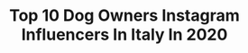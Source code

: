 ---
title: Top 10 Dog Owners Instagram Influencers In Italy In 2020
description: >-
  Find top dog owners Instagram influencers in Italy in 2020. Most popular hashtags: #dog #dogsofinstagram #iorestoacasa #dogs.
platform: Instagram
profiles:
  - username: "milena_and_her_dog"
    fullname: >-
      Milena
    location: "Italy"
    followers: 11821
    engagement: 718
    commentsToLikes: 0.047082
    id: ck5zta01c00nv0i149xgwj5ll
    verified: false
    hashtags: "#dogsofinstagram, #dreizinnen, #mountains, #nonstopdogwear"
  - username: "hundisne"
    fullname: >-
      ᑎEᒪᒪO TᕼE TᖇᗩᐯEᒪEᖇ
    location: "Italy"
    followers: 6983
    engagement: 2208
    commentsToLikes: 0.046825
    id: ck13cky8x0vch0i1958fvypid
    verified: false
    hashtags: "#adventuredogs, #dogphotoshoot, #hikingdogofinstagram, #pupdoggydog"
  - username: "veronicamarzu"
    fullname: >-
      𝐕𝐞𝐫𝐨𝐧𝐢𝐜𝐚 𝐌𝐚𝐫𝐳𝐮𝐥𝐥𝐨
    location: "Italy"
    followers: 22226
    engagement: 754
    commentsToLikes: 0.027765
    id: ck8wd4m4lddye0j78n7lp2b3b
    verified: false
    hashtags: "#workoutchallenge, #curiosity, #igstories, #crazy"
  - username: "lucy.mig"
    fullname: >-
      Lucia 🌸
    location: "Italy"
    followers: 7122
    engagement: 1080
    commentsToLikes: 0.062973
    id: ck8t4h2x16sm30j78365tfy3u
    verified: false
    hashtags: "#rural, #arthur, #excellent, #naturelovers"
  - username: "ericazen_lifestyle"
    fullname: >-
      EZlifestyle
    location: "Italy"
    followers: 22711
    engagement: 368
    commentsToLikes: 0.037140
    id: ck600iahfdnnn0i14fknapqnc
    verified: false
    hashtags: "#ricettelight, #goodvibes, #fashionaddict, #happygirl"
  - username: "joysalamehofficial"
    fullname: >-
      Joy Salameh Hayek / جوي سلامة
    location: "Italy"
    followers: 57627
    engagement: 140
    commentsToLikes: 0.017373
    id: ck6trk37kzg0v0j710ye0r4kq
    verified: true
    hashtags: "#orange, #italia, #bailey, #puppylove"
  - username: "ale_rm_77"
    fullname: >-
      Alessandro N.
    location: "Italy"
    followers: 12366
    engagement: 674
    commentsToLikes: 0.008786
    id: ck8t8umzmlw1i0j785iqxoc7x
    verified: false
    hashtags: "#ripresa, #holiday, #nuoto, #bepositive"
  - username: "mauro_valeri"
    fullname: >-
      Mauro Valeri
    location: "Italy"
    followers: 8074
    engagement: 922
    commentsToLikes: 0.043170
    id: ck5q06dlr4h0w0i11cpbelphh
    verified: false
    hashtags: "#bavarianalps, #landscapecaptures, #goprofusion, #djimavic"
  - username: "alefranz_kim.gsd"
    fullname: >-
      RF - ALE - KIM
    location: "Italy"
    followers: 17568
    engagement: 742
    commentsToLikes: 0.015113
    id: ck5zskiavyo790i14559cvawu
    verified: false
    hashtags: "#dogs, #canonitalia, #forevergermansheps, #hikingwithdogs"
---